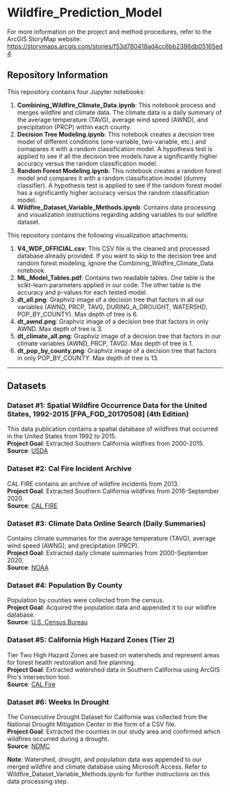 # Wildfire_Prediction_Model
For more information on the project and method procedures, refer to the ArcGIS StoryMap website: https://storymaps.arcgis.com/stories/f53d780418ad4cc6bb2386db05165ed4
## Repository Information
This repository contains four Jupyter notebooks:
1. **Combining_Wildfire_Climate_Data.ipynb**: This notebook process and merges wildfire and climate data. The climate data is a daily summary of the average temperature (TAVG), average wind speed (AWND), and precipitation (PRCP) within each county.
2. **Decision Tree Modeling.ipynb**: This notebook creates a decision tree model of different conditions (one-variable, two-variable, etc.) and comapares it with a random classification model. A hypothesis test is applied to see if all the decision tree models have a significantly higher accuracy versus the random classification model.
3. **Random Forest Modeling.ipynb**: This notebook creates a random forest model and compares it with a random classification model (dummy classifier). A hypothesis test is applied to see if the random forest model has a significantly higher accuracy versus the random classification model.
4. **Wildfire_Dataset_Variable_Methods.ipynb**: Contains data processing and visualization instructions regarding adding variables to our wildfire dataset.

This repository contains the following visualization attachments:
1. **V4_WDF_OFFICIAL.csv**: This CSV file is the cleaned and processed database already provided. If you want to skip to the decision tree and random forest modeling, ignore the Combining_Wildfire_Climate_Data notebook.
2. **ML_Model_Tables.pdf**: Contains two readable tables. One table is the scikt-learn parameters applied in our code. The other table is the accuracy and p-values for each tested model.
3. **dt_all.png**: Graphviz image of a decision tree that factors in all our variables (AWND, PRCP, TAVG, DURING_A_DROUGHT, WATERSHD, POP_BY_COUNTY). Max depth of tree is 6.
4. **dt_awnd.png**: Graphviz image of a decision tree that factors in only AWND. Max depth of tree is 3.
5. **dt_climate_all.png**: Graphviz image of a decision tree that factors in our climate variables (AWND, PRCP, TAVG). Max depth of tree is 1.
6. **dt_pop_by_county.png**: Graphviz image of a decision tree that factors in only POP_BY_COUNTY. Max depth of tree is 13.
***
## Datasets
### Dataset #1: Spatial Wildfire Occurrence Data for the United States, 1992-2015 [FPA_FOD_20170508] (4th Edition)
This data publication contains a spatial database of wildfires that occurred in the United States from 1992 to 2015.<br>
**Project Goal**: Extracted Southern California wildfires from 2000-2015.<br>
**Source**: [USDA](https://www.fs.usda.gov/rds/archive/catalog/RDS-2013-0009.4)
### Dataset #2: Cal Fire Incident Archive
CAL FIRE contains an archive of wildfire incidents from 2013. <br>
**Project Goal**: Extracted Southern California wildfires from 2016-September 2020.<br>
**Source**: [CAL FIRE](https://www.fire.ca.gov/incidents/)
### Dataset #3: Climate Data Online Search (Daily Summaries)
Contains climate summaries for the average temperature (TAVG), average wind speed (AWNG), and precipitation (PRCP).<br>
**Project Goal**: Extracted daily climate summaries from 2000-September 2020.<br>
**Source**: [NOAA](https://www.ncdc.noaa.gov/cdo-web/search)
### Dataset #4: Population By County
Population by counties were collected from the census.<br>
**Project Goal**: Acquired the population data and appended it to our wildfire database.<br>
**Source**: [U.S. Census Bureau](https://www.census.gov/data/)
### Dataset #5: California High Hazard Zones (Tier 2)
Tier Two High Hazard Zones are based on watersheds and represent areas for forest health restoration and fire planning.<br>
**Project Goal**: Extracted watershed data in Southern California using ArcGIS Pro's intersection tool.<br>
**Source**: [CAL Fire](https://www.arcgis.com/home/item.html?id=e50b7577426c4367a518b80b38e9b5d8)
### Dataset #6: Weeks In Drought
The Consecutive Drought Dataset for California was collected from the National Drought Mitigation Center in the form of a CSV file.<br>
**Project Goal**: Extracted the counties in our study area and confirmed which wildfires occurred during a drought.<br>
**Source**: [NDMC](https://droughtmonitor.unl.edu/Data/DataDownload/WeeksInDrought.aspx)

**Note**: Watershed, drought, and population data was appended to our merged wildfire and climate database using Microsoft Access. Refer to Wildfire_Dataset_Variable_Methods.ipynb for further instructions on this data processing step.
